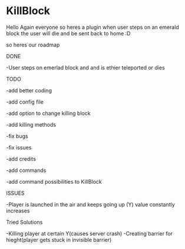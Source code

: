 # KillBlock

Hello Again everyone so heres a plugin when user steps on an emerald block the user will die and be sent back to home :D

so heres our roadmap

DONE

-User steps on emerlad block and and is ethier teleported or dies

TODO

-add better coding

-add config file

-add option to change killing block

-add killing methods

-fix bugs

-fix issues

-add credits

-add commands

-add command possibilities to KillBlock

ISSUES

-Player is launched in the air and keeps going up (Y) value constantly increases

Tried Solutions

-Killing player at certain Y(causes server crash)
-Creating barrier for hieght(player gets stuck in invisible barrier)
